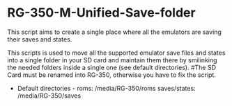 # RG-350-M-Unified-Save-folder
This script aims to create a single place where all the emulators are saving their saves and states.

This scripts is used to move all the supported emulator save files and states into a single folder in your SD card and maintain them there by smilinking the needed folders inside a single one (see default directories).
#The SD Card must be renamed into RG-350, otherwise you have to fix the script.

- Default directories -
roms: /media/RG-350/roms
saves/states: /media/RG-350/saves
